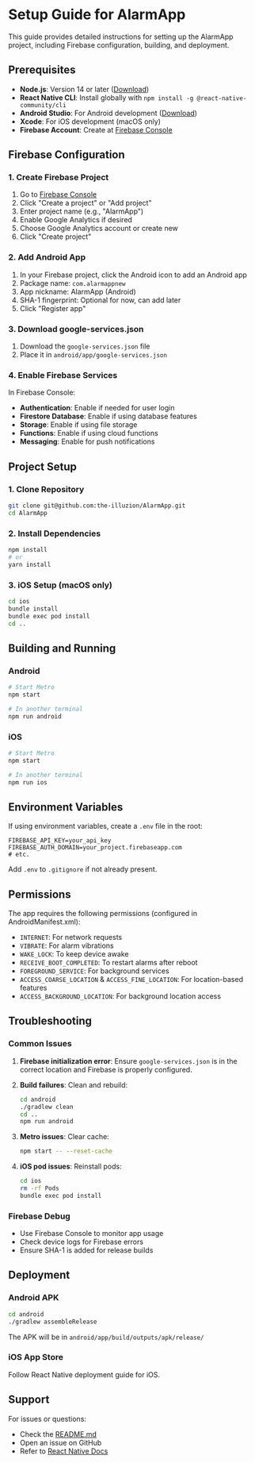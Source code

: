 # Setup Guide for AlarmApp

This guide provides detailed instructions for setting up the AlarmApp project, including Firebase configuration, building, and deployment.

## Prerequisites

- **Node.js**: Version 14 or later ([Download](https://nodejs.org/))
- **React Native CLI**: Install globally with `npm install -g @react-native-community/cli`
- **Android Studio**: For Android development ([Download](https://developer.android.com/studio))
- **Xcode**: For iOS development (macOS only)
- **Firebase Account**: Create at [Firebase Console](https://console.firebase.google.com/)

## Firebase Configuration

### 1. Create Firebase Project

1. Go to [Firebase Console](https://console.firebase.google.com/)
2. Click "Create a project" or "Add project"
3. Enter project name (e.g., "AlarmApp")
4. Enable Google Analytics if desired
5. Choose Google Analytics account or create new
6. Click "Create project"

### 2. Add Android App

1. In your Firebase project, click the Android icon to add an Android app
2. Package name: `com.alarmappnew`
3. App nickname: AlarmApp (Android)
4. SHA-1 fingerprint: Optional for now, can add later
5. Click "Register app"

### 3. Download google-services.json

1. Download the `google-services.json` file
2. Place it in `android/app/google-services.json`

### 4. Enable Firebase Services

In Firebase Console:

- **Authentication**: Enable if needed for user login
- **Firestore Database**: Enable if using database features
- **Storage**: Enable if using file storage
- **Functions**: Enable if using cloud functions
- **Messaging**: Enable for push notifications

## Project Setup

### 1. Clone Repository

```sh
git clone git@github.com:the-illuzion/AlarmApp.git
cd AlarmApp
```

### 2. Install Dependencies

```sh
npm install
# or
yarn install
```

### 3. iOS Setup (macOS only)

```sh
cd ios
bundle install
bundle exec pod install
cd ..
```

## Building and Running

### Android

```sh
# Start Metro
npm start

# In another terminal
npm run android
```

### iOS

```sh
# Start Metro
npm start

# In another terminal
npm run ios
```

## Environment Variables

If using environment variables, create a `.env` file in the root:

```
FIREBASE_API_KEY=your_api_key
FIREBASE_AUTH_DOMAIN=your_project.firebaseapp.com
# etc.
```

Add `.env` to `.gitignore` if not already present.

## Permissions

The app requires the following permissions (configured in AndroidManifest.xml):

- `INTERNET`: For network requests
- `VIBRATE`: For alarm vibrations
- `WAKE_LOCK`: To keep device awake
- `RECEIVE_BOOT_COMPLETED`: To restart alarms after reboot
- `FOREGROUND_SERVICE`: For background services
- `ACCESS_COARSE_LOCATION` & `ACCESS_FINE_LOCATION`: For location-based features
- `ACCESS_BACKGROUND_LOCATION`: For background location access

## Troubleshooting

### Common Issues

1. **Firebase initialization error**: Ensure `google-services.json` is in the correct location and Firebase is properly configured.

2. **Build failures**: Clean and rebuild:
   ```sh
   cd android
   ./gradlew clean
   cd ..
   npm run android
   ```

3. **Metro issues**: Clear cache:
   ```sh
   npm start -- --reset-cache
   ```

4. **iOS pod issues**: Reinstall pods:
   ```sh
   cd ios
   rm -rf Pods
   bundle exec pod install
   ```

### Firebase Debug

- Use Firebase Console to monitor app usage
- Check device logs for Firebase errors
- Ensure SHA-1 is added for release builds

## Deployment

### Android APK

```sh
cd android
./gradlew assembleRelease
```

The APK will be in `android/app/build/outputs/apk/release/`

### iOS App Store

Follow React Native deployment guide for iOS.

## Support

For issues or questions:
- Check the [README.md](../README.md)
- Open an issue on GitHub
- Refer to [React Native Docs](https://reactnative.dev/docs/getting-started)
